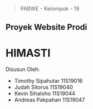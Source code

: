 > PABWE - Kelompok - 19
## Proyek Website Prodi
# HIMASTI

Disusun Oleh:
- Timothy Sipahutar 11S19016
- Judah Sitorus 11S19040
- Kevin Sihaloho 11S19044 
- Andreas Pakpahan 11S19047


